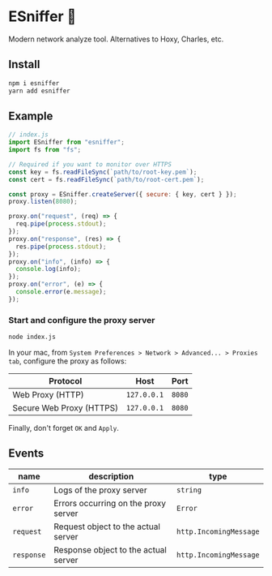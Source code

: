 # ESniffer 🔬

Modern network analyze tool. Alternatives to Hoxy, Charles, etc.

## Install

```sh
npm i esniffer
yarn add esniffer
```

## Example

```js
// index.js
import ESniffer from "esniffer";
import fs from "fs";

// Required if you want to monitor over HTTPS
const key = fs.readFileSync(`path/to/root-key.pem`);
const cert = fs.readFileSync(`path/to/root-cert.pem`);

const proxy = ESniffer.createServer({ secure: { key, cert } });
proxy.listen(8080);

proxy.on("request", (req) => {
  req.pipe(process.stdout);
});
proxy.on("response", (res) => {
  res.pipe(process.stdout);
});
proxy.on("info", (info) => {
  console.log(info);
});
proxy.on("error", (e) => {
  console.error(e.message);
});
```

### Start and configure the proxy server

```sh
node index.js
```

In your mac, from `System Preferences > Network > Advanced... > Proxies tab`, configure the proxy as follows:

| Protocol                 | Host        | Port   |
| ------------------------ | ----------- | ------ |
| Web Proxy (HTTP)         | `127.0.0.1` | `8080` |
| Secure Web Proxy (HTTPS) | `127.0.0.1` | `8080` |

Finally, don't forget `OK` and `Apply`.

## Events

| name       | description                          | type                   |
| ---------- | ------------------------------------ | ---------------------- |
| `info`     | Logs of the proxy server             | `string`               |
| `error`    | Errors occurring on the proxy server | `Error`                |
| `request`  | Request object to the actual server  | `http.IncomingMessage` |
| `response` | Response object to the actual server | `http.IncomingMessage` |
